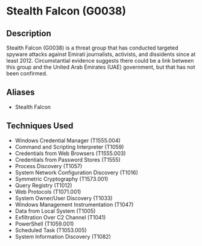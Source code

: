 # Stealth Falcon (G0038)

## Description
Stealth Falcon (G0038) is a threat group that has conducted targeted spyware attacks against Emirati journalists, activists, and dissidents since at least 2012. Circumstantial evidence suggests there could be a link between this group and the United Arab Emirates (UAE) government, but that has not been confirmed. 

## Aliases
- Stealth Falcon

## Techniques Used
- Windows Credential Manager (T1555.004)
- Command and Scripting Interpreter (T1059)
- Credentials from Web Browsers (T1555.003)
- Credentials from Password Stores (T1555)
- Process Discovery (T1057)
- System Network Configuration Discovery (T1016)
- Symmetric Cryptography (T1573.001)
- Query Registry (T1012)
- Web Protocols (T1071.001)
- System Owner/User Discovery (T1033)
- Windows Management Instrumentation (T1047)
- Data from Local System (T1005)
- Exfiltration Over C2 Channel (T1041)
- PowerShell (T1059.001)
- Scheduled Task (T1053.005)
- System Information Discovery (T1082)
